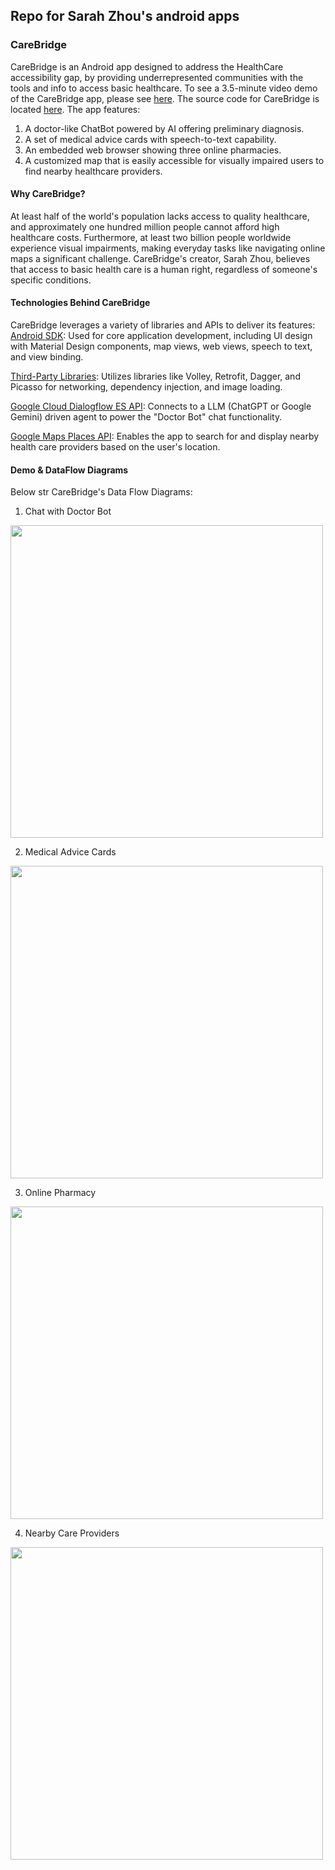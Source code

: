 ## Repo for Sarah Zhou's android apps

### CareBridge
CareBridge is an Android app designed to address the HealthCare accessibility gap, by providing underrepresented communities with the tools and info to access basic healthcare. To see a 3.5-minute video demo of the CareBridge app, please see [here](https://youtu.be/SSBY2XK9Ivg). 
The source code for CareBridge is located [here](https://github.com/sarahf-zh/my-android/tree/main/CareBridge). The app features:
1) A doctor-like ChatBot powered by AI offering preliminary diagnosis.
2) A set of medical advice cards with speech-to-text capability.
3) An embedded web browser showing three online pharmacies.
4) A customized map that is easily accessible for visually impaired users to find nearby healthcare providers.

#### Why CareBridge?
At least half of the world's population lacks access to quality healthcare, and approximately one hundred million people cannot afford high healthcare costs. Furthermore, at least two billion people worldwide experience visual impairments, making everyday tasks like navigating online maps a significant challenge. CareBridge's creator, Sarah Zhou, believes that access to basic health care is a human right, regardless of someone's specific conditions.

#### Technologies Behind CareBridge
CareBridge leverages a variety of libraries and APIs to deliver its features:
<ins>Android SDK</ins>: Used for core application development, including UI design with Material Design components, map views, web views, speech to text, and view binding.

<ins>Third-Party Libraries</ins>: Utilizes libraries like Volley, Retrofit, Dagger, and Picasso for networking, dependency injection, and image loading.

<ins>Google Cloud Dialogflow ES API</ins>: Connects to a LLM (ChatGPT or Google Gemini) driven agent to power the "Doctor Bot" chat functionality.

<ins>Google Maps Places API</ins>: Enables the app to search for and display nearby health care providers based on the user's location.


#### Demo & DataFlow Diagrams
Below str CareBridge's Data Flow Diagrams:

1) Chat with Doctor Bot
<img src="https://github.com/sarahf-zh/my-android/blob/main/CareBridge/screen_snapshots/Flow1.png" width = "500" hight = "180" align="center">

2) Medical Advice Cards
<img src="https://github.com/sarahf-zh/my-android/blob/main/CareBridge/screen_snapshots/Flow2.png" width = "500" hight = "180" align="center">

3) Online Pharmacy 
<img src="https://github.com/sarahf-zh/my-android/blob/main/CareBridge/screen_snapshots/Flow3.png" width = "500" hight = "180" align="center">

4) Nearby Care Providers
<img src="https://github.com/sarahf-zh/my-android/blob/main/CareBridge/screen_snapshots/Flow4.png" width = "500" hight = "180" align="center">